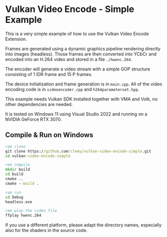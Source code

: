 # Vulkan Video Encode - Simple Example

This is a very simple example of how to use the Vulkan Video Encode Extension.

Frames are generated using a dynamic graphics pipeline rendering directly into images (headless). Those frames are then converted into YCbCr and encoded into an H.264 video and stored in a file `./hwenc.264`.

The encoder will generate a video stream with a simple GOP structure consisting of 1 IDR frame and 15 P frames.

The device initialization and frame generation is in `main.cpp`. All of the video encoding code is in `videoencoder.cpp` and `h264parameterset.hpp`.

This example needs Vulkan SDK installed together with VMA and Volk, no other dependencies are needed.

It is tested on Windows 11 using Visual Studio 2022 and running on a NVIDIA GeForce RTX 3070.

## Compile & Run on Windows
```cmd
rem clone
git clone https://github.com/clemy/vulkan-video-encode-simple.git
cd vulkan-video-encode-simple

rem compile
mkdir build
cd build
cmake ..
cmake --build .

rem run
cd Debug
headless.exe

rem play the video file
ffplay hwenc.264
```

If you use a different platform, please adapt the directory names, especially also for the shaders in the source code.